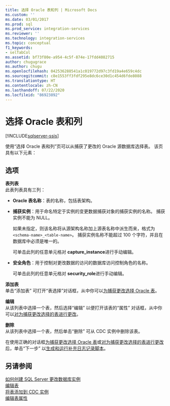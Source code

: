 ```yaml
---
title: 选择 Oracle 表和列 | Microsoft Docs
ms.custom: ''
ms.date: 03/01/2017
ms.prod: sql
ms.prod_service: integration-services
ms.reviewer: ''
ms.technology: integration-services
ms.topic: conceptual
f1_keywords:
- selTabCol
ms.assetid: bf73f80e-a954-4c5f-874e-17fdd4082715
author: chugugrace
ms.author: chugu
ms.openlocfilehash: 042536288541a1c019772d97c3fd19a4e659c4dc
ms.sourcegitcommit: c8e1553ff3fdf295e8dc6ce30d1c454d6fde8088
ms.translationtype: HT
ms.contentlocale: zh-CN
ms.lasthandoff: 07/22/2020
ms.locfileid: "86923892"
---
```

# <a name="select-oracle-tables-and-columns"></a>选择 Oracle 表和列

[!INCLUDE[sqlserver-ssis](../../includes/applies-to-version/sqlserver-ssis.md)]


  使用“选择 Oracle 表和列”页可以从捕获了更改的 Oracle 源数据库选择表。 该页具有以下元素：  
  
## <a name="options"></a>选项  
 **表列表**  
 此表列表具有三列：  
  
-   **Oracle 表名称**：表的名称，包括表架构。  
  
-   **捕获实例**：用于命名特定于实例的变更数据捕获对象的捕获实例的名称。 捕获实例不能为 NULL。  
  
     如果未指定，则该名称将从源架构名称加上源表名称中派生而来，格式为 `<schema-name>_<table-name>`。 捕获实例名称不能超过 100 个字符，并且在数据库中必须是唯一的。  
  
     可单击此列的任意单元格对 **capture_instance**进行手动编辑。  
  
-   **安全角色**：用于控制对更改数据的访问的数据库访问控制角色的名称。  
  
     可单击此列的任意单元格对 **security_role**进行手动编辑。  
  
 **添加表**  
 单击“添加表”  可打开“表选择”对话框，从中你可以[为捕获更改选择 Oracle 表](../../integration-services/change-data-capture/select-oracle-tables-for-capturing-changes.md)。  
  
 **编辑**  
 从该列表中选择一个表，然后选择“编辑”  以便打开该表的“属性”  对话框，从中你可以[对为捕获更改选择的表进行更改](../../integration-services/change-data-capture/make-changes-to-the-tables-selected-for-capturing-changes.md)。  
  
 **删除**  
 从该列表中选择一个表，然后单击“删除”  可从 CDC 实例中删除该表。  
  
 在使用正确的对话框[为捕获更改选择 Oracle 表](../../integration-services/change-data-capture/select-oracle-tables-for-capturing-changes.md)或[对为捕获更改选择的表进行更改](../../integration-services/change-data-capture/make-changes-to-the-tables-selected-for-capturing-changes.md)后，单击“下一步”  以[生成和运行补充日志记录脚本](../../integration-services/change-data-capture/generate-and-run-the-supplemental-logging-script.md)。  
  
## <a name="see-also"></a>另请参阅  
 [如何创建 SQL Server 更改数据库实例](../../integration-services/change-data-capture/how-to-create-the-sql-server-change-database-instance.md)   
 [编辑表](../../integration-services/change-data-capture/edit-tables.md)   
 [将表添加到 CDC 实例](../../integration-services/change-data-capture/add-tables-to-a-cdc-instance.md)   
 [编辑表属性](../../integration-services/change-data-capture/edit-the-table-properties.md)  
  
  
